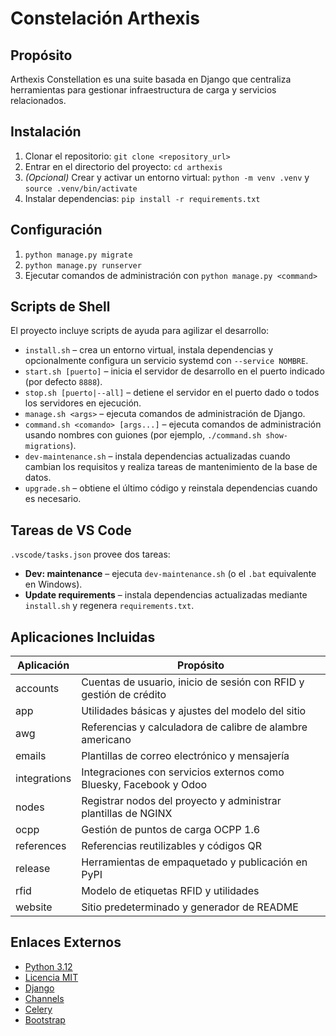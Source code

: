 # Constelación Arthexis

## Propósito
Arthexis Constellation es una suite basada en Django que centraliza herramientas para gestionar infraestructura de carga y servicios relacionados.

## Instalación
1. Clonar el repositorio: `git clone <repository_url>`
2. Entrar en el directorio del proyecto: `cd arthexis`
3. *(Opcional)* Crear y activar un entorno virtual: `python -m venv .venv` y `source .venv/bin/activate`
4. Instalar dependencias: `pip install -r requirements.txt`

## Configuración
1. `python manage.py migrate`
2. `python manage.py runserver`
3. Ejecutar comandos de administración con `python manage.py <command>`

## Scripts de Shell
El proyecto incluye scripts de ayuda para agilizar el desarrollo:
- `install.sh` – crea un entorno virtual, instala dependencias y opcionalmente configura un servicio systemd con `--service NOMBRE`.
- `start.sh [puerto]` – inicia el servidor de desarrollo en el puerto indicado (por defecto `8888`).
- `stop.sh [puerto|--all]` – detiene el servidor en el puerto dado o todos los servidores en ejecución.
- `manage.sh <args>` – ejecuta comandos de administración de Django.
- `command.sh <comando> [args...]` – ejecuta comandos de administración usando nombres con guiones (por ejemplo, `./command.sh show-migrations`).
- `dev-maintenance.sh` – instala dependencias actualizadas cuando cambian los requisitos y realiza tareas de mantenimiento de la base de datos.
- `upgrade.sh` – obtiene el último código y reinstala dependencias cuando es necesario.

## Tareas de VS Code
`.vscode/tasks.json` provee dos tareas:
- **Dev: maintenance** – ejecuta `dev-maintenance.sh` (o el `.bat` equivalente en Windows).
- **Update requirements** – instala dependencias actualizadas mediante `install.sh` y regenera `requirements.txt`.

## Aplicaciones Incluidas
| Aplicación | Propósito |
| --- | --- |
| accounts | Cuentas de usuario, inicio de sesión con RFID y gestión de crédito |
| app | Utilidades básicas y ajustes del modelo del sitio |
| awg | Referencias y calculadora de calibre de alambre americano |
| emails | Plantillas de correo electrónico y mensajería |
| integrations | Integraciones con servicios externos como Bluesky, Facebook y Odoo |
| nodes | Registrar nodos del proyecto y administrar plantillas de NGINX |
| ocpp | Gestión de puntos de carga OCPP 1.6 |
| references | Referencias reutilizables y códigos QR |
| release | Herramientas de empaquetado y publicación en PyPI |
| rfid | Modelo de etiquetas RFID y utilidades |
| website | Sitio predeterminado y generador de README |

## Enlaces Externos
- [Python 3.12](https://www.python.org/downloads/release/python-31210/)
- [Licencia MIT](LICENSE)
- [Django](https://www.djangoproject.com/)
- [Channels](https://channels.readthedocs.io/)
- [Celery](https://docs.celeryq.dev/)
- [Bootstrap](https://getbootstrap.com/)
